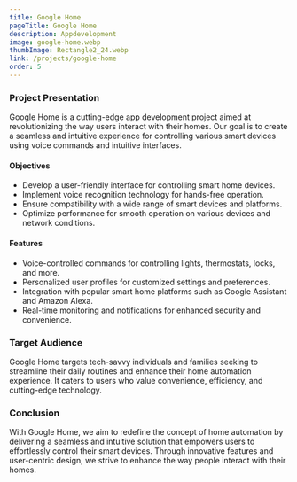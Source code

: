 ```yaml
---
title: Google Home
pageTitle: Google Home
description: Appdevelopment
image: google-home.webp
thumbImage: Rectangle2_24.webp
link: /projects/google-home
order: 5
---
```


### Project Presentation

Google Home is a cutting-edge app development project aimed at revolutionizing the way users interact with their homes. Our goal is to create a seamless and intuitive experience for controlling various smart devices using voice commands and intuitive interfaces.

#### Objectives

- Develop a user-friendly interface for controlling smart home devices.
- Implement voice recognition technology for hands-free operation.
- Ensure compatibility with a wide range of smart devices and platforms.
- Optimize performance for smooth operation on various devices and network conditions.

#### Features

- Voice-controlled commands for controlling lights, thermostats, locks, and more.
- Personalized user profiles for customized settings and preferences.
- Integration with popular smart home platforms such as Google Assistant and Amazon Alexa.
- Real-time monitoring and notifications for enhanced security and convenience.

### Target Audience

Google Home targets tech-savvy individuals and families seeking to streamline their daily routines and enhance their home automation experience. It caters to users who value convenience, efficiency, and cutting-edge technology.

### Conclusion

With Google Home, we aim to redefine the concept of home automation by delivering a seamless and intuitive solution that empowers users to effortlessly control their smart devices. Through innovative features and user-centric design, we strive to enhance the way people interact with their homes.
